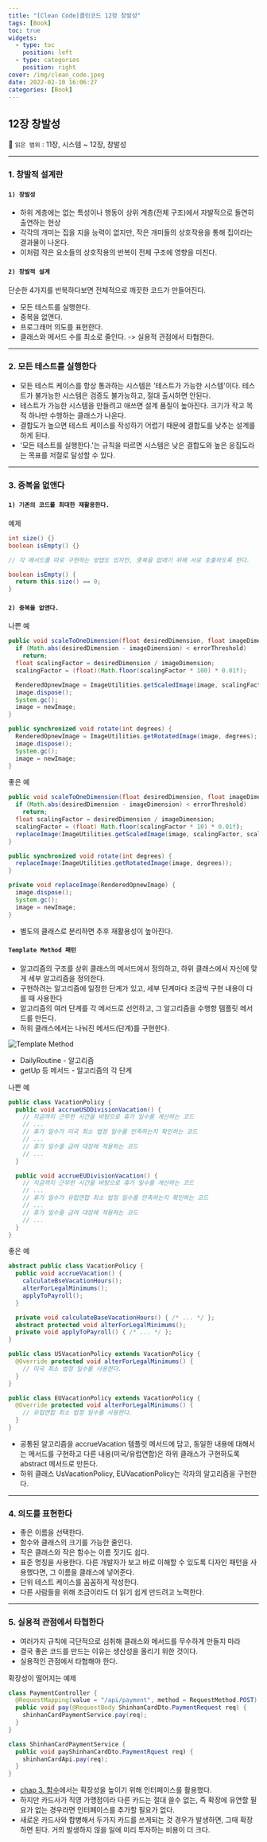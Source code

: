 ```yaml
---
title: "[Clean Code]클린코드 12장 창발성"
tags: [Book]
toc: true
widgets:
  - type: toc
    position: left
  - type: categories
    position: right
cover: /img/clean_code.jpeg
date: 2022-02-10 16:06:27
categories: [Book]
---
```


</pre>
<!--more-->

<!--more-->

## **12장 창발성**

🔖 `읽은 범위` : 11장, 시스템 ~ 12장, 창발성

---

### **1. 창발적 설계란**

#### `1) 창발성`

- 하위 계층에는 없는 특성이나 행동이 상위 계층(전체 구조)에서 자발적으로 돌연히 출연하는 현상
- 각각의 개미는 집을 지을 능력이 없지만, 작은 개미들의 상호작용을 통해 집이라는 결과물이 나온다.
- 이처럼 작은 요소들의 상호작용의 반복이 전체 구조에 영향을 미친다.

#### `2) 창발적 설계`

단순한 4가지를 반복하다보면 전체적으로 깨끗한 코드가 만들어진다.

- 모든 테스트를 실행한다.
- 중복을 없앤다.
- 프로그래머 의도를 표현한다.
- 클래스와 메서드 수를 최소로 줄인다. -> 실용적 관점에서 타협한다.

---

### **2. 모든 테스트를 실행한다**

- 모든 테스트 케이스를 항상 통과하는 시스템은 '테스트가 가능한 시스템'이다. 테스트가 불가능한 시스템은 검증도 불가능하고, 절대 출시하면 안된다.
- 테스트가 가능한 시스템을 만들려고 애쓰면 설계 품질이 높아진다. 크기가 작고 목적 하나만 수행하는 클래스가 나온다.
- 결합도가 높으면 테스트 케이스를 작성하기 어렵기 때문에 결합도를 낮추는 설계를 하게 된다.
- '모든 테스트를 실행한다.'는 규칙을 따르면 시스템은 낮은 결합도와 높은 응집도라는 목표를 저절로 달성할 수 있다.

---

### **3. 중복을 없앤다**

#### `1) 기존의 코드를 최대한 재활용한다.`

예제

```java
int size() {}
boolean isEmpty() {}

// 각 메서드를 따로 구현하는 방법도 있지만, 중복을 없애기 위해 서로 호출하도록 한다.

boolean isEmpty() {
  return this.size() == 0;
}
```

#### `2) 중복을 없앤다.`

나쁜 예

```java
public void scaleToOneDimension(float desiredDimension, float imageDimension) {
  if (Math.abs(desiredDimension - imageDimension) < errorThreshold)
    return;
  float scalingFactor = desiredDimension / imageDimension;
  scalingFactor = (float)(Math.floor(scalingFactor * 100) * 0.01f);

  RenderedOpnewImage = ImageUtilities.getScaledImage(image, scalingFactor, scalingFactor);
  image.dispose();
  System.gc();
  image = newImage;
}

public synchronized void rotate(int degrees) {
  RenderedOpnewImage = ImageUtilities.getRotatedImage(image, degrees);
  image.dispose();
  System.gc();
  image = newImage;
}
```

좋은 예

```java
public void scaleToOneDimension(float desiredDimension, float imageDimension) {
  if (Math.abs(desiredDimension - imageDimension) < errorThreshold)
    return;
  float scalingFactor = desiredDimension / imageDimension;
  scalingFactor = (float) Math.floor(scalingFactor * 10) * 0.01f);
  replaceImage(ImageUtilities.getScaledImage(image, scalingFactor, scalingFactor));
}

public synchronized void rotate(int degrees) {
  replaceImage(ImageUtilities.getRotatedImage(image, degrees));
}

private void replaceImage(RenderedOpnewImage) {
  image.dispose();
  System.gc();
  image = newImage;
}
```

- 별도의 클래스로 분리하면 추후 재활용성이 높아진다.

#### `Template Method 패턴`

- 알고리즘의 구조를 상위 클래스의 메서드에서 정의하고, 하위 클래스에서 자신에 맞게 세부 알고리즘을 정의한다.
- 구현하려는 알고리즘에 일정한 단계가 있고, 세부 단계마다 조금씩 구현 내용이 다를 때 사용한다
- 알고리즘의 여러 단계를 각 메서드로 선언하고, 그 알고리즘을 수행항 템플릿 메서드를 만든다.
- 하위 클래스에서는 나눠진 메서드(단계)를 구현한다.

![Template Method](/img/클린코드-12장-창발성/1.png?style=centerme)

- DailyRoutine - 알고리즘
- getUp 등 메서드 - 알고리즘의 각 단계

나쁜 예

```java
public class VacationPolicy {
  public void accrueUSDDivisionVacation() {
    // 지금까지 근무한 시간을 바탕으로 휴가 일수를 계산하는 코드
    // ...
    // 휴가 일수가 미국 최소 법정 일수를 만족하는지 확인하는 코드
    // ...
    // 휴가 일수를 급여 대장에 적용하는 코드
    // ...
  }

  public void accrueEUDivisionVacation() {
    // 지금까지 근무한 시간을 바탕으로 휴가 일수를 계산하는 코드
    // ...
    // 휴가 일수가 유럽연합 최소 법정 일수를 만족하는지 확인하는 코드
    // ...
    // 휴가 일수를 급여 대장에 적용하는 코드
    // ...
  }
}
```

좋은 예

```java
abstract public class VacationPolicy {
  public void accrueVacation() {
    calculateBseVacationHours();
    alterForLegalMinimums();
    applyToPayroll();
  }

  private void calculateBaseVacationHours() { /* ... */ };
  abstract protected void alterForLegalMinimums();
  private void applyToPayroll() { /* ... */ };
}

public class USVacationPolicy extends VacationPolicy {
  @Override protected void alterForLegalMinimums() {
    // 미국 최소 법정 일수를 사용한다.
  }
}

public class EUVacationPolicy extends VacationPolicy {
  @Override protected void alterForLegalMinimums() {
    // 유럽연합 최소 법정 일수를 사용한다.
  }
}
```

- 공통된 알고리즘을 accrueVacation 템플릿 메서드에 담고, 동일한 내용에 대해서는 메서드를 구현하고 다른 내용(미국/유럽연합)은 하위 클래스가 구현하도록 abstract 메서드로 만든다.
- 하위 클래스 UsVacationPolicy, EUVacationPolicy는 각자의 알고리즘을 구현한다.

---

### **4. 의도를 표현한다**

- 좋은 이름을 선택한다.
- 함수와 클래스의 크기를 가능한 줄인다.
- 작은 클래스와 작은 함수는 이름 짓기도 쉽다.
- 표준 명칭을 사용한다. 다른 개발자가 보고 바로 이해할 수 있도록 디자인 패턴을 사용했다면, 그 이름을 클래스에 넣어준다.
- 단위 테스트 케이스를 꼼꼼하게 작성한다.
- 다른 사람들을 위해 조금이라도 더 읽기 쉽게 만드려고 노력한다.

---

### **5. 실용적 관점에서 타협한다**

- 여러가지 규칙에 극단적으로 심취해 클래스와 메서드를 무수하게 만들지 마라
- 결국 좋은 코드를 만드는 이유는 생산성을 올리기 위한 것이다.
- 실용적인 관점에서 타협해야 한다.

확장성이 떨어지는 예제

```java
class PaymentController {
  @RequestMapping(value = "/api/payment", method = RequestMethod.POST)
  public void pay(@RequestBody ShinhanCardDto.PaymentRequest req) {
    shinhanCardPaymentService.pay(req);
  }
}

class ShinhanCardPaymentService {
  public void payShinhanCardDto.PaymentRquest req) {
    shinhanCardApi.pay(req);
  }
}
```

- [chap 3. 함수](https://gyeonghun-park.github.io/2022/01/26/%ED%81%B4%EB%A6%B0%EC%BD%94%EB%93%9C-3%EC%9E%A5-%ED%95%A8%EC%88%98/)에서는 확장성을 높이기 위해 인터페이스를 활용했다.
- 하지만 카드사가 직영 가맹점이라 다른 카드는 절대 쓸수 없는, 즉 확장에 유연할 필요가 없는 경우라면 인터페이스를 추가할 필요가 없다.
- 새로운 카드사와 합병해서 두가지 카드를 쓰게되는 것 경우가 발생하면, 그때 확장하면 된다. 거의 발생하지 않을 일에 미리 투자하는 비용이 더 크다.
